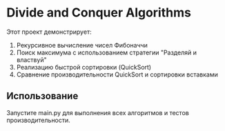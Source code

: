 # Divide and Conquer Algorithms

Этот проект демонстрирует:
1. Рекурсивное вычисление чисел Фибоначчи
2. Поиск максимума с использованием стратегии "Разделяй и властвуй"
3. Реализацию быстрой сортировки (QuickSort)
4. Сравнение производительности QuickSort и сортировки вставками

## Использование
Запустите main.py для выполнения всех алгоритмов и тестов производительности.